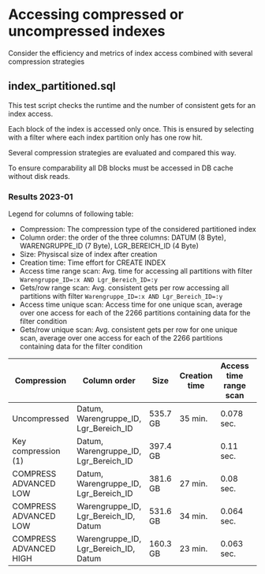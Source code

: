 # Accessing compressed or uncompressed indexes
Consider the efficiency and metrics of index access combined with several compression strategies

## index_partitioned.sql
This test script checks the runtime and the number of consistent gets for an index access.

Each block of the index is accessed only once.
This is ensured by selecting with a filter where each index partition only has one row hit.

Several compression strategies are evaluated and compared this way.

To ensure comparability all DB blocks must be accessed in DB cache without disk reads.

### Results 2023-01
Legend  for columns of following table:
- Compression: The compression type of the considered partitioned index
- Column order: the order of the three columns: DATUM (8 Byte), WARENGRUPPE_ID (7 Byte), LGR_BEREICH_ID (4 Byte)
- Size: Physiscal size of index after creation
- Creation time: Time effort for CREATE INDEX
- Access time range scan: Avg. time for accessing all partitions with filter ```Warengruppe_ID=:x AND Lgr_Bereich_ID=:y``` 
- Gets/row range scan: Avg. consistent gets per row accessing all partitions with filter ```Warengruppe_ID=:x AND Lgr_Bereich_ID=:y```
- Access time unique scan: Access time for one unique scan, average over one access for each of the 2266 partitions containing data for the filter condition
- Gets/row unique scan: Avg. consistent gets per row for one unique scan, average over one access for each of the 2266 partitions containing data for the filter condition

|Compression|Column order  | Size     | Creation time | Access time range scan |Gets/row range scan| Access time unique scan | Gets/row unique scan |
|---|---|----------|---------------|---|---|-------------------------|----------------------|
| Uncompressed           | Datum, Warengruppe_ID, Lgr_Bereich_ID | 535.7 GB | 35 min.       |0.078 sec.|9.07| 0.03 ms| 3                    |
| Key compression (1)    | Datum, Warengruppe_ID, Lgr_Bereich_ID | 397.4 GB |               |0.11 sec.|9.06| 0.08 ms| 3                    |
| COMPRESS ADVANCED LOW  | Datum, Warengruppe_ID, Lgr_Bereich_ID | 381.6 GB | 27 min.       |0.08 sec.|13.59||
| COMPRESS ADVANCED LOW  | Warengruppe_ID, Lgr_Bereich_ID, Datum | 531.6 GB | 34 min.       |0.064 sec.|9.06| 0.06 ms| 3                    |
| COMPRESS ADVANCED HIGH | Warengruppe_ID, Lgr_Bereich_ID, Datum | 160.3 GB | 23 min.       |0.063 sec.|8.95|0.07 ms| 2.917|

